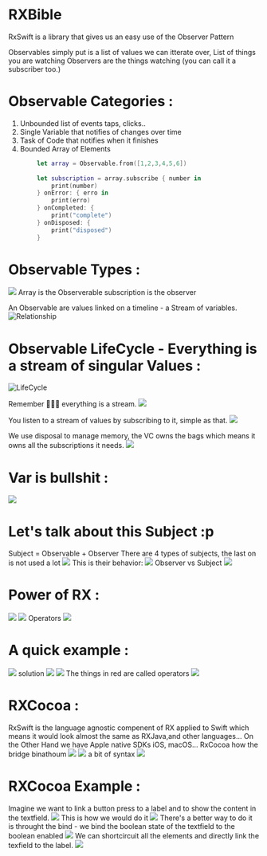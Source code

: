 # RXBible

RxSwift is a library that gives us an easy use of the Observer Pattern

Observables simply put is a list of values we can itterate over, List of things you are watching 
Observers are the things watching (you can call it a subscriber too.)


# Observable Categories :

 1. Unbounded list of events taps, clicks..
 2. Single Variable that notifies of changes over time
 3. Task of Code that notifies when it finishes
 4. Bounded Array of Elements


```Swift
        let array = Observable.from([1,2,3,4,5,6])
        
        let subscription = array.subscribe { number in
            print(number)
        } onError: { erro in
            print(erro)
        } onCompleted: {
            print("complete")
        } onDisposed: {
            print("disposed")
        }
 ```
# Observable Types :
![](images/obs.png)
 Array is the Observerable subscription is the observer

 An Observable are values linked on a timeline - a Stream of variables.
 ![Relationship](images/stream.png "Relationship")

# Observable LifeCycle - Everything is a stream of singular Values :
 ![LifeCycle](images/Lifecycle.png "LifeCycle")

 Remember 👨🏽‍🏫 everything is a stream.
 ![](images/stream2.png)

You listen to a stream of values by subscribing to it, simple as that.
![](images/listen.png)

We use disposal to manage memory, the VC owns the bags which means it owns all the subscriptions it needs.
![](images/disposal.png)

# Var is bullshit :
![](images/vars.png)

# Let's talk about this Subject :p
Subject = Observable + Observer
There are 4 types of subjects, the last on is not used a lot
![](images/subjectsTypes.png)
This is their behavior:
![](images/subjectsTypesBehavior.png)
Observer vs Subject
![](images/obersverSubject.png)

# Power of RX :
![](images/rxPower.png)
![](images/rxPower2.png)
Operators
![](images/rxPower3.png)

# A quick example : 
![](images/ennonce.png)
solution
![](images/corrige.png)
![](images/corrige2.png)
The things in red are called operators
![](images/operators.png)

# RXCocoa : 

RxSwift is the language agnostic compenent of RX applied to Swift which means it would look almost the same as RXJava,and other languages...
On the Other Hand we have Apple native SDKs iOS, macOS...
RxCocoa how the bridge binathoum
![](images/rxCocoa.png)
![](images/rxCocoa2.png)
a bit of syntax 
![](images/rxCocoa3.png)

# RXCocoa Example : 
Imagine we want to link a button press to a label and to show the content in the textfield.
![](images/cocoae.png)
This is how we would do it
![](images/cocoae2.png)
There's a better way to do it is throught the bind - we bind the boolean state of the textfield to the boolean enabled
![](images/cocoae3.png)
We can shortcircuit all the elements and directly link the texfield to the label. 
![](images/cocoae4.png)
